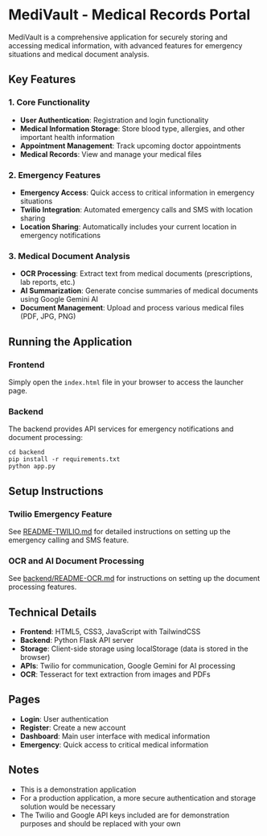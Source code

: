 # MediVault - Medical Records Portal

MediVault is a comprehensive application for securely storing and accessing medical information, with advanced features for emergency situations and medical document analysis.

## Key Features

### 1. Core Functionality
- **User Authentication**: Registration and login functionality
- **Medical Information Storage**: Store blood type, allergies, and other important health information
- **Appointment Management**: Track upcoming doctor appointments
- **Medical Records**: View and manage your medical files

### 2. Emergency Features
- **Emergency Access**: Quick access to critical information in emergency situations
- **Twilio Integration**: Automated emergency calls and SMS with location sharing
- **Location Sharing**: Automatically includes your current location in emergency notifications

### 3. Medical Document Analysis
- **OCR Processing**: Extract text from medical documents (prescriptions, lab reports, etc.)
- **AI Summarization**: Generate concise summaries of medical documents using Google Gemini AI
- **Document Management**: Upload and process various medical files (PDF, JPG, PNG)

## Running the Application

### Frontend
Simply open the `index.html` file in your browser to access the launcher page.

### Backend
The backend provides API services for emergency notifications and document processing:

```
cd backend
pip install -r requirements.txt
python app.py
```

## Setup Instructions

### Twilio Emergency Feature
See [README-TWILIO.md](README-TWILIO.md) for detailed instructions on setting up the emergency calling and SMS feature.

### OCR and AI Document Processing
See [backend/README-OCR.md](backend/README-OCR.md) for instructions on setting up the document processing features.

## Technical Details

- **Frontend**: HTML5, CSS3, JavaScript with TailwindCSS
- **Backend**: Python Flask API server
- **Storage**: Client-side storage using localStorage (data is stored in the browser)
- **APIs**: Twilio for communication, Google Gemini for AI processing
- **OCR**: Tesseract for text extraction from images and PDFs

## Pages

- **Login**: User authentication
- **Register**: Create a new account
- **Dashboard**: Main user interface with medical information
- **Emergency**: Quick access to critical medical information

## Notes

- This is a demonstration application
- For a production application, a more secure authentication and storage solution would be necessary
- The Twilio and Google API keys included are for demonstration purposes and should be replaced with your own 